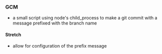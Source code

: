 ### GCM

- a small script using node's child_process to make a git commit with a message prefixed with the branch name

#### Stretch
- allow for configuration of the prefix message